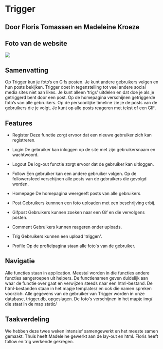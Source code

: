 # Trigger
## Door Floris Tomassen en Madeleine Kroeze

## Foto van de website
<img src = "https://i.imgur.com/x39b1GG.png">

## Samenvatting
Op Trigger kun je foto’s en Gifs posten. Je kunt andere gebruikers volgen en hun posts bekijken. Trigger doet in tegenstelling tot veel andere social media sites niet aan likes. Je kunt alleen ‘trigs’ uitdelen en dat doe je als je getriggerd bent door een post. Op de homepagina verschijnen getriggerde foto’s van alle gebruikers. Op de persoonlijke timeline zie je de posts van de gebruikers die je volgt. Je kunt op alle posts reageren met tekst of een GIF. 

## Features
* Register
Deze functie zorgt ervoor dat een nieuwe gebruiker zich kan registreren.

* Login
De gebruiker kan inloggen op de site met zijn gebruikersnaam en wachtwoord.

* Logout
De log-out functie zorgt ervoor dat de gebruiker kan uitloggen.

* Follow
Een gebruiker kan een andere gebruiker volgen. Op de followersfeed verschijnen alle posts van de gebruikers die gevolgd worden.

* Homepage
De homepagina weergeeft posts van alle gebruikers.

* Post
Gebruikers kunnnen een foto uploaden met een beschrijving erbij.

* Gifpost
Gebruikers kunnen zoeken naar een Gif en die vervolgens posten.

* Comment
Gebruikers kunnen reageren onder uploads.

* Trig
Gebruikers kunnen een upload 'triggen'.

* Profile
Op de profielpagina staan alle foto's van de gebruiker.

## Navigatie
Alle functies staan in application. Meestal worden in die functies andere functies aangeroepen uit helpers. De functienamen geven duidelijk aan waar de functie over gaat en verwijzen steeds naar een html-bestand. De html-bestanden staan in het mapje templates/ en ook die namen spreken voorzich. Alle gegevens van de gebruiker van Trigger worden in onze database, trigger.db, opgeslagen. De foto's verschijnen in het mapje img/ die staat in de map static/

## Taakverdeling
We hebben deze twee weken intensief samengewerkt en het meeste samen gemaakt. Thuis heeft Madeleine gewerkt aan de lay-out en
html. Floris heeft follow en trig werkende gekregen.
